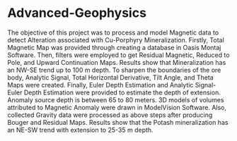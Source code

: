# Advanced-Geophysics
The objective of this project was to process and model Magnetic data to detect Alteration associated with Cu-Porphyry Mineralization. Firstly, Total Magnetic Map was provided through creating a database in Oasis Montaj Software. Then, filters were employed to get Residual Magnetic, Reduced to Pole, and Upward Continuation Maps. Results show that Mineralization has an NW-SE trend up to 100 m depth. To sharpen the boundaries of the ore body, Analytic Signal, Total Horizontal Derivative, Tilt Angle, and Theta Maps were created. Finally, Euler Depth Estimation and Analytic Signal-Euler Depth Estimation were provided to estimate the depth of extension. Anomaly source depth is between 65 to 80 meters. 3D models of volumes attributed to Magnetic Anomaly were drawn in ModelVision Software. Also, collected Gravity data were processed as above steps after producing Bouger and Residual Maps. Results show that the Potash mineralization has an NE-SW trend with extension to 25-35 m depth.
